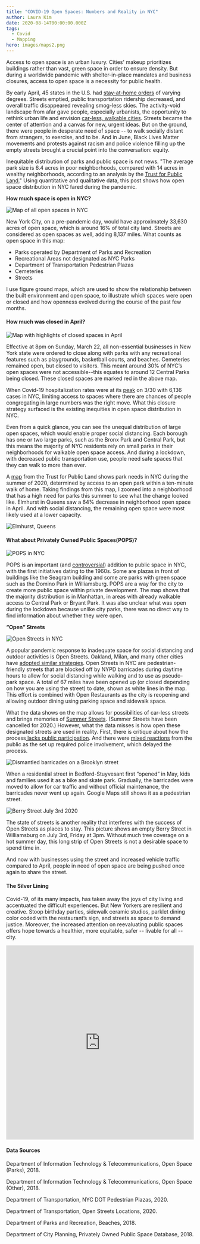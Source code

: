 ```yaml
---
title: "COVID-19 Open Spaces: Numbers and Reality in NYC"
author: Laura Kim
date: 2020-08-14T00:00:00.000Z
tags:
  - Covid
  - Mapping
hero: images/maps2.png
---
```

Access to open space is an urban luxury. Cities' makeup prioritizes buildings rather than vast, green space in order to ensure density. But during a worldwide pandemic with shelter-in-place mandates and business closures, access to open space is a necessity for public health.

By early April, 45 states in the U.S. had [stay-at-home orders](https://www.nbcnews.com/health/health-news/here-are-stay-home-orders-across-country-n1168736) of varying degrees. Streets emptied, public transportation ridership decreased, and overall traffic disappeared revealing smog-less skies. The activity-void landscape from afar gave people, especially urbanists, the opportunity to rethink urban life and envision [car-less, walkable cities](https://www.nytimes.com/2020/07/09/opinion/sunday/ban-cars-manhattan-cities.html). Streets became the center of attention and a canvas for new, urgent ideas. But on the ground, there were people in desperate need of space -- to walk socially distant from strangers, to exercise, and to be. And in June, Black Lives Matter movements and protests against racism and police violence filling up the empty streets brought a crucial point into the conversation: equity.

Inequitable distribution of parks and public space is not news. "The average park size is 6.4 acres in poor neighborhoods, compared with 14 acres in wealthy neighborhoods, according to an analysis by the [Trust for Public Land.](https://www.nytimes.com/2020/07/15/nyregion/nyc-parks-access-governors-island.html)" Using quantitative and qualitative data, this post   shows how open space distribution in NYC fared during the pandemic.

**How much space is open in NYC?**

![Map of all open spaces in NYC](images/map.png "Map of all open spaces in NYC before the pandemic")

New York City, on a pre-pandemic day, would have approximately 33,630 acres of open space, which is around 16% of total city land. Streets are considered as open spaces as well, adding 8,137 miles. What counts as open space in this map:

* Parks operated by Department of Parks and Recreation
* Recreational Areas not designated as NYC Parks
* Department of Transportation Pedestrian Plazas
* Cemeteries
* Streets

I use figure ground maps, which are used to show the relationship between the built environment and open space, to illustrate which spaces were open or closed and how openness evolved during the course of the past few months.

#### How much was closed in April?

![Map with highlights of closed spaces in April](images/maps2.png "Map of closed spaces during April lockdown")

Effective at 8pm on Sunday, March 22, all non-essential businesses in New York state were ordered to close along with parks with any recreational features such as playgrounds, basketball courts, and beaches. Cemeteries remained open, but closed to visitors. This meant around 30% of NYC’s open spaces were not accessible--this equates to around 12 Central Parks being closed. These closed spaces are marked red in the above map.

When Covid-19 hospitalization rates were at its [peak](https://www1.nyc.gov/site/doh/covid/covid-19-data.page) on 3/30 with 6,136 cases in NYC, limiting access to spaces where there are chances of people congregating in large numbers was the right move. What this closure strategy surfaced is the existing inequities in open space distribution in NYC.

Even from a quick glance, you can see the unequal distribution of large open spaces, which would enable proper social distancing. Each borough has one or two large parks, such as the Bronx Park and Central Park, but this means the majority of NYC residents rely on small parks in their neighborhoods for walkable open space access. And during a lockdown, with decreased public transportation use, people need safe spaces that they can walk to more than ever.

A [map](https://www.arcgis.com/apps/webappviewer/index.html?id=4d082c62efb44e56b105366fb92335b3&extent=-8287910.233%2C4941135.2385%2C-8185178.8669%2C4998463.0097%2C102100) from the Trust for Public Land shows park needs in NYC during the summer of 2020, determined by access to an open park within a ten-minute walk of home. Taking findings from this map, I zoomed into a neighborhood that has a high need for parks this summer to see what the change looked like. Elmhurst in Queens saw a 64% decrease in neighborhood open space in April. And with social distancing, the remaining open space were most likely used at a lower capacity.

![Elmhurst, Queens](images/elm-copy.png "Open and closed spaces in Elmhurst, Queens in April")

#### **What about Privately Owned Public Spaces(POPS)?**

![POPS in NYC](images/maps4.png "POPS in NYC")

POPS is an important (and [controversial](https://www.nytimes.com/2017/04/19/nyregion/public-space-trump-tower.html)) addition to public space in NYC, with the first initiatives dating to the 1960s. Some are plazas in front of buildings like the Seagram building and some are parks with green space such as the Domino Park in Williamsburg. POPS are a way for the city to create more public space within private development. The map shows that the majority distribution is in Manhattan, in areas with already walkable access to Central Park or Bryant Park. It was also unclear what was open during the lockdown because unlike city parks, there was no direct way to find information about whether they were open.

**“Open” Streets**

![Open Streets in NYC](images/maps3.png "Open Street Locations in NYC")

A popular pandemic response to inadequate space for social distancing and outdoor activities is Open Streets. Oakland, Milan, and many other cities have [adopted similar strategies](https://www.archdaily.com/938202/people-to-reclaim-streets-in-milan-in-post-covid-19-vision-of-the-city). Open Streets in NYC are pedestrian-friendly streets that are blocked off by NYPD barricades during daytime hours to allow for social distancing while walking and to use as pseudo-park space. A total of 67 miles have been opened up (or closed depending on how you are using the street) to date, shown as white lines in the map. This effort is combined with Open Restaurants as the city is reopening and allowing outdoor dining using parking space and sidewalk space.

What the data shows on the map allows for possibilities of car-less streets and brings memories of [Summer Streets](https://www1.nyc.gov/html/dot/summerstreets/html/home/home.shtml). (Summer Streets have been cancelled for 2020.) However, what the data misses is how open these designated streets are used in reality. First, there is critique about how the process[ lacks public participation](https://www.nytimes.com/2020/07/20/upshot/pandemic-city-planning-inequality.html). And there were [mixed reactions](https://nyc.streetsblog.org/2020/05/18/nypd-inconsistent-on-actually-opening-the-mayors-open-streets/) from the public as the set up required police involvement, which delayed the process.[](https://nyc.streetsblog.org/2020/05/18/nypd-inconsistent-on-actually-opening-the-mayors-open-streets/) 

![Dismantled barricades on a Brooklyn street](images/img_6612.png "Dismantled barricades on a Brooklyn street")

When a residential street in Bedford-Stuyvesant first “opened” in May, kids and families used it as a bike and skate park. Gradually, the barricades were moved to allow for car traffic and without official maintenance, the barricades never went up again. Google Maps still shows it as a pedestrian street.

![Berry Street July 3rd 2020](images/img_6674.png "Berry Street July 3rd 2020")

The state of streets is another reality that interferes with the success of Open Streets as places to stay. This picture shows an empty Berry Street in Williamsburg on July 3rd, Friday at 3pm. Without much tree coverage on a hot summer day, this long strip of Open Streets is not a desirable space to spend time in.

And now with businesses using the street and increased vehicle traffic compared to April, people in need of open space are being pushed once again to share the street.

#### The Silver Lining

Covid-19, of its many impacts, has taken away the joys of city living and accentuated the difficult experiences. But New Yorkers are resilient and creative. Stoop birthday parties, sidewalk ceramic studios, parklet dining color coded with the restaurant’s sign, and streets as space to demand justice. Moreover, the increased attention on reevaluating public spaces offers hope towards a healthier, more equitable, safer -- livable for all -- city.

**<iframe width="100%" height="520" frameborder="0" src="https://mit.carto.com/u/laurapk/builder/e37c169c-c929-4de6-a8c5-a19f94af5319/embed" allowfullscreen webkitallowfullscreen mozallowfullscreen oallowfullscreen msallowfullscreen></iframe>**

#### **Data Sources**

Department of Information Technology & Telecommunications, Open Space (Parks), 2018.

Department of Information Technology & Telecommunications, Open Space (Other), 2018.

Department of Transportation, NYC DOT Pedestrian Plazas, 2020.

Department of Transportation, Open Streets Locations, 2020. 

Department of Parks and Recreation, Beaches, 2018.

Department of City Planning, Privately Owned Public Space Database, 2018.